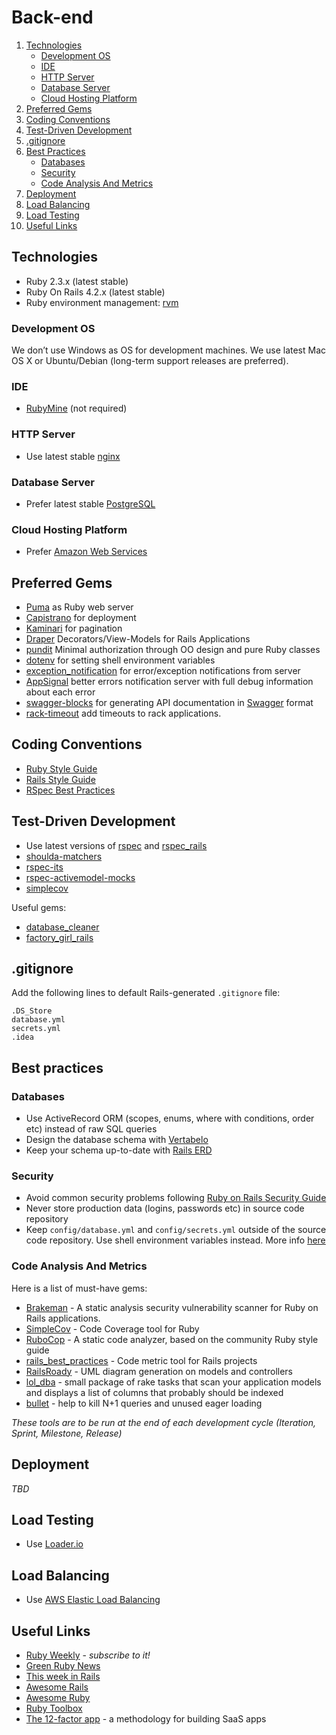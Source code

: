 # Back-end

1. [Technologies](#technologies)
    * [Development OS](#development-os)
    * [IDE](#ide)
    * [HTTP Server](#http-server)
    * [Database Server](#database-server)
    * [Cloud Hosting Platform](#cloud-hosting-platform)
1. [Preferred Gems](#preferred-gems)
1. [Coding Conventions](#coding-conventions)
1. [Test-Driven Development](#test-driven-development)
1. [.gitignore](#gitignore)
1. [Best Practices](#best-practices)
    * [Databases](#databases)
    * [Security](#security)
    * [Code Analysis And Metrics](#code-analysis-and-metrics)
1. [Deployment](#deployment)
1. [Load Balancing](#load-balancing)
1. [Load Testing](#load-testing)
1. [Useful Links](#useful-links)


## Technologies

* Ruby 2.3.x (latest stable)
* Ruby On Rails 4.2.x (latest stable)
* Ruby environment management: [rvm](http://rvm.io)


### Development OS

We don’t use Windows as OS for development machines. We use latest Mac OS X or Ubuntu/Debian (long-term support releases are preferred).


### IDE

* [RubyMine](https://www.jetbrains.com/ruby) (not required)


### HTTP Server

* Use latest stable [nginx](http://nginx.org)


### Database Server

* Prefer latest stable [PostgreSQL](http://www.postgresql.org)


### Cloud Hosting Platform

* Prefer [Amazon Web Services](http://aws.amazon.com)


## Preferred Gems

* [Puma](http://puma.io) as Ruby web server
* [Capistrano](http://capistranorb.com) for deployment
* [Kaminari](https://github.com/amatsuda/kaminari) for pagination
* [Draper](https://github.com/drapergem/draper) Decorators/View-Models for Rails Applications
* [pundit](https://github.com/elabs/pundit) Minimal authorization through OO design and pure Ruby classes
* [dotenv](https://github.com/bkeepers/dotenv) for setting shell environment variables
* [exception_notification](https://github.com/smartinez87/exception_notification) for error/exception notifications from server
* [AppSignal](https://appsignal.com) better errors notification server with full debug information about each error
* [swagger-blocks](https://github.com/fotinakis/swagger-blocks) for generating API documentation in [Swagger](http://swagger.io/specification/) format
* [rack-timeout](https://github.com/heroku/rack-timeout) add timeouts to rack applications.


## Coding Conventions

* [Ruby Style Guide](https://github.com/bbatsov/ruby-style-guide)
* [Rails Style Guide](https://github.com/bbatsov/rails-style-guide)
* [RSpec Best Practices](https://github.com/andreareginato/betterspecs)


## Test-Driven Development

* Use latest versions of [rspec](https://github.com/rspec/rspec) and [rspec_rails](https://github.com/rspec/rspec-rails)
* [shoulda-matchers](https://github.com/thoughtbot/shoulda-matchers)
* [rspec-its](https://github.com/rspec/rspec-its)
* [rspec-activemodel-mocks](https://github.com/rspec/rspec-activemodel-mocks)
* [simplecov](https://github.com/colszowka/simplecov)

Useful gems: 
* [database_cleaner](https://github.com/DatabaseCleaner/database_cleaner)
* [factory_girl_rails](https://github.com/thoughtbot/factory_girl_rails)


## .gitignore

Add the following lines to default Rails-generated `.gitignore` file:

```
.DS_Store
database.yml
secrets.yml
.idea
```


## Best practices

### Databases

* Use ActiveRecord ORM (scopes, enums, where with conditions, order etc) instead of raw SQL queries 
* Design the database schema with [Vertabelo](http://www.vertabelo.com)
* Keep your schema up-to-date with [Rails ERD](https://github.com/voormedia/rails-erd)


### Security

* Avoid common security problems following [Ruby on Rails Security Guide](http://guides.rubyonrails.org/security.html)
* Never store production data (logins, passwords etc) in source code repository
* Keep `config/database.yml` and `config/secrets.yml` outside of the source code repository. Use shell environment variables instead. More info [here](http://www.gotealeaf.com/blog/managing-environment-configuration-variables-in-rails)


### Code Analysis And Metrics

Here is a list of must-have gems:
* [Brakeman](https://github.com/presidentbeef/brakeman) - A static analysis security vulnerability scanner for Ruby on Rails applications.
* [SimpleCov](https://github.com/colszowka/simplecov) - Code Coverage tool for Ruby
* [RuboCop](https://github.com/bbatsov/rubocop) - A static code analyzer, based on the community Ruby style guide
* [rails_best_practices](https://github.com/railsbp/rails_best_practices) - Code metric tool for Rails projects
* [RailsRoady](https://github.com/preston/railroady) - UML diagram generation on models and controllers
* [lol_dba](https://github.com/plentz/lol_dba) - small package of rake tasks that scan your application models and displays a list of columns that probably should be indexed
* [bullet](https://github.com/flyerhzm/bullet) - help to kill N+1 queries and unused eager loading

_These tools are to be run at the end of each development cycle (Iteration, Sprint, Milestone, Release)_


## Deployment

_TBD_


## Load Testing

* Use [Loader.io](https://loader.io)


## Load Balancing

* Use [AWS Elastic Load Balancing](http://aws.amazon.com/elasticloadbalancing)


## Useful Links

* [Ruby Weekly](http://rubyweekly.com) - _subscribe to it!_
* [Green Ruby News](http://greenruby.org/)
* [This week in Rails](https://rails-weekly.ongoodbits.com/)
* [Awesome Rails](https://github.com/ekremkaraca/awesome-rails)
* [Awesome Ruby](https://github.com/markets/awesome-ruby)
* [Ruby Toolbox](https://www.ruby-toolbox.com)
* [The 12-factor app](http://12factor.net/) - a methodology for building SaaS apps
